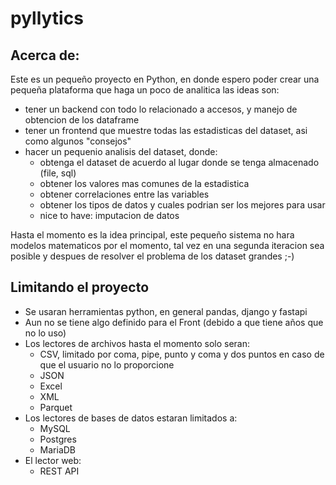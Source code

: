 # pyllytics

## Acerca de:

Este es un pequeño proyecto en Python, en donde espero poder crear una pequeña plataforma que haga un poco de analitica las ideas son:
 
 - tener un backend con todo lo relacionado a accesos, y manejo de obtencion de los dataframe
 - tener un frontend que muestre todas las estadisticas del dataset, asi como algunos "consejos"
 - hacer un pequenio analisis del dataset, donde:
    - obtenga el dataset de acuerdo al lugar donde se tenga almacenado (file, sql)
    - obtener los valores mas comunes de la estadistica
    - obtener correlaciones entre las variables
    - obtener los tipos de datos y cuales podrian ser los mejores para usar
    - nice to have: imputacion de datos

Hasta el momento es la idea principal, este pequeño sistema no hara modelos matematicos por el momento, tal vez en una segunda iteracion sea posible y despues de resolver el problema de los dataset grandes ;-)

## Limitando el proyecto

- Se usaran herramientas python, en general pandas, django y fastapi
- Aun no se tiene algo definido para el Front (debido a que tiene años que no lo uso)
- Los lectores de archivos hasta el momento solo seran:
    - CSV, limitado por coma, pipe, punto y coma y dos puntos en caso de que el usuario no lo proporcione
    - JSON
    - Excel
    - XML
    - Parquet
- Los lectores de bases de datos estaran limitados a:
    - MySQL
    - Postgres
    - MariaDB
- El lector web:
    - REST API
